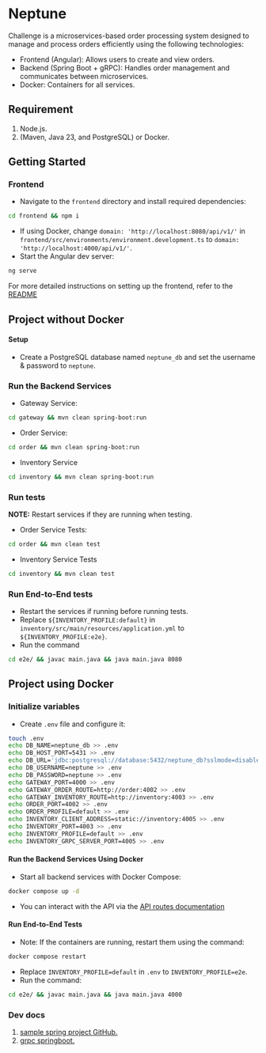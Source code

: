 # Neptune

Challenge is a microservices-based order processing system designed
to manage and process orders efficiently using the following technologies:

- Frontend (Angular): Allows users to create and view orders.
- Backend (Spring Boot + gRPC): Handles order management and
communicates between microservices.
- Docker: Containers for all services.

## Requirement
1. Node.js.
2. (Maven, Java 23, and PostgreSQL) or Docker.

## Getting Started

### Frontend
- Navigate to the `frontend` directory and install required dependencies:
```bash
cd frontend && npm i
```
- If using Docker, change `domain: 'http://localhost:8080/api/v1/'` in
`frontend/src/environments/environment.development.ts` to `domain: 'http://localhost:4000/api/v1/'`.
- Start the Angular dev server:
```bash
ng serve
```

For more detailed instructions on setting up the frontend, refer to the [README](./frontend/README.md)

## Project without Docker

#### Setup
- Create a PostgreSQL database named `neptune_db` and set the username & password to `neptune`.

### Run the Backend Services
- Gateway Service:
```bash
cd gateway && mvn clean spring-boot:run
``` 
- Order Service:
```bash
cd order && mvn clean spring-boot:run
``` 
- Inventory Service
```bash
cd inventory && mvn clean spring-boot:run
```

### Run tests
**NOTE:** Restart services if they are running when testing.

- Order Service Tests:
```bash
cd order && mvn clean test
``` 
- Inventory Service Tests
```bash
cd inventory && mvn clean test
```

### Run End-to-End tests
- Restart the services if running before running tests.
- Replace `${INVENTORY_PROFILE:default}` in `inventory/src/main/resources/application.yml` to `${INVENTORY_PROFILE:e2e}`.
- Run the command
```bash
cd e2e/ && javac main.java && java main.java 8080
```

## Project using Docker

### Initialize variables

- Create `.env` file and configure it:
```bash
touch .env
echo DB_NAME=neptune_db >> .env
echo DB_HOST_PORT=5431 >> .env
echo DB_URL='jdbc:postgresql://database:5432/neptune_db?sslmode=disable' >> .env
echo DB_USERNAME=neptune >> .env
echo DB_PASSWORD=neptune >> .env
echo GATEWAY_PORT=4000 >> .env
echo GATEWAY_ORDER_ROUTE=http://order:4002 >> .env
echo GATEWAY_INVENTORY_ROUTE=http://inventory:4003 >> .env
echo ORDER_PORT=4002 >> .env
echo ORDER_PROFILE=default >> .env
echo INVENTORY_CLIENT_ADDRESS=static://inventory:4005 >> .env
echo INVENTORY_PORT=4003 >> .env
echo INVENTORY_PROFILE=default >> .env
echo INVENTORY_GRPC_SERVER_PORT=4005 >> .env
```

#### Run the Backend Services Using Docker

- Start all backend services with Docker Compose:
```bash
docker compose up -d
``` 
- You can interact with the API via the [API routes documentation](./API.md)

#### Run End-to-End Tests

- Note: If the containers are running, restart them using the command:
```bash
docker compose restart
```
- Replace `INVENTORY_PROFILE=default` in `.env` to `INVENTORY_PROFILE=e2e`.
- Run the command:
```bash
cd e2e/ && javac main.java && java main.java 4000
```

### Dev docs
1. [sample spring project GitHub.](https://github.com/spring-projects/spring-petclinic/blob/main/src/main/resources/application-postgres.properties)
2. [grpc springboot.](https://github.com/grpc-ecosystem/grpc-spring)